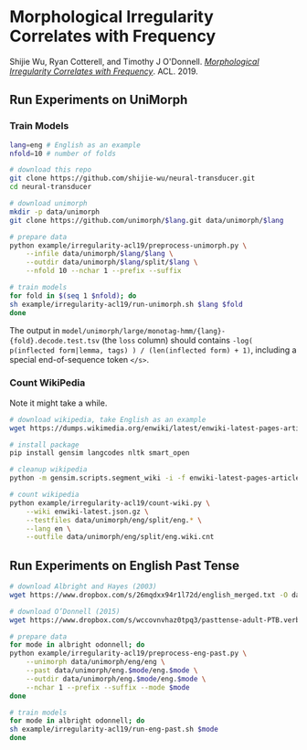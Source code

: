 # Morphological Irregularity Correlates with Frequency

Shijie Wu, Ryan Cotterell, and Timothy J O'Donnell. [*Morphological Irregularity Correlates with Frequency*](https://arxiv.org/abs/1906.11483). ACL. 2019.

## Run Experiments on UniMorph

### Train Models


```bash
lang=eng # English as an example
nfold=10 # number of folds

# download this repo
git clone https://github.com/shijie-wu/neural-transducer.git
cd neural-transducer

# download unimorph
mkdir -p data/unimorph
git clone https://github.com/unimorph/$lang.git data/unimorph/$lang

# prepare data
python example/irregularity-acl19/preprocess-unimorph.py \
    --infile data/unimorph/$lang/$lang \
    --outdir data/unimorph/$lang/split/$lang \
    --nfold 10 --nchar 1 --prefix --suffix

# train models
for fold in $(seq 1 $nfold); do
sh example/irregularity-acl19/run-unimorph.sh $lang $fold
done
```

The output in `model/unimorph/large/monotag-hmm/{lang}-{fold}.decode.test.tsv` (the `loss` column) should contains `-log( p(inflected form|lemma, tags) ) / (len(inflected form) + 1)`, including a special end-of-sequence token `</s>`.

### Count WikiPedia

Note it might take a while.

```bash
# download wikipedia, take English as an example
wget https://dumps.wikimedia.org/enwiki/latest/enwiki-latest-pages-articles.xml.bz2

# install package
pip install gensim langcodes nltk smart_open

# cleanup wikipedia
python -m gensim.scripts.segment_wiki -i -f enwiki-latest-pages-articles.xml.bz2 -o enwiki-latest.json.gz

# count wikipedia
python example/irregularity-acl19/count-wiki.py \
    --wiki enwiki-latest.json.gz \
    --testfiles data/unimorph/eng/split/eng.* \
    --lang en \
    --outfile data/unimorph/eng/split/eng.wiki.cnt
```

## Run Experiments on English Past Tense

```bash
# download Albright and Hayes (2003)
wget https://www.dropbox.com/s/26mqdxx94r1l72d/english_merged.txt -O data/unimorph/eng.albright/eng.albright

# download O’Donnell (2015)
wget https://www.dropbox.com/s/wccovnvhaz0tpq3/pasttense-adult-PTB.verbs.csv -O data/unimorph/eng.odonnell/eng.odonnell

# prepare data
for mode in albright odonnell; do
python example/irregularity-acl19/preprocess-eng-past.py \
    --unimorph data/unimorph/eng/eng \
    --past data/unimorph/eng.$mode/eng.$mode \
    --outdir data/unimorph/eng.$mode/eng.$mode \
    --nchar 1 --prefix --suffix --mode $mode
done

# train models
for mode in albright odonnell; do
sh example/irregularity-acl19/run-eng-past.sh $mode
done
```
